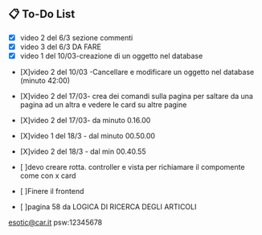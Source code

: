 ## 📋 To-Do List

- [x] video 2 del 6/3 sezione commenti 
- [x] video 3 del 6/3 DA FARE
- [x] video 1 del 10/03-creazione di un oggetto nel database

- [X]video 2 del 10/03 -Cancellare e modificare un oggetto nel database (minuto 42:00)

- [X]video 2 del 17/03- crea dei comandi sulla pagina per saltare da una pagina ad un altra e vedere le card su altre pagine
- [X]video 2 del 17/03- da minuto 0.16.00 
- [X]video 1 del 18/3 - dal minuto 00.50.00
- [X]video 2 del 18/3 - dal min 00.40.55
- [ ]devo creare rotta. controller e vista per richiamare il compomente come con x card 
- [ ]Finere il frontend
- [ ]pagina 58 da LOGICA DI RICERCA DEGLI ARTICOLI

esotic@car.it
psw:12345678